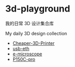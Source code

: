 # 3d-playground
我的日常 3D 设计集合库

My daily 3D design collection

- [Cheaper-3D-Printer](https://gitee.com/TDA2030/cheaper-3-d-printer)
- [usb-eth](usb-eth) 
- [e-microscope](e-microscope) 
- [P150C-pro](P150C-pro) 
